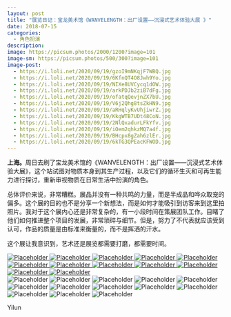 ```yaml
---
layout: post
title: "展览日记：宝龙美术馆《WANVELENGTH：出厂设置——沉浸式艺术体验大展 》"
date: 2018-07-15
categories:
  - 角色扮演
description:
image: https://picsum.photos/2000/1200?image=101
image-sm: https://picsum.photos/500/300?image=101
image-post:
  - https://i.loli.net/2020/09/19/gzoI9mNKqjF7WBQ.jpg
  - https://i.loli.net/2020/09/19/6KfnQT4O8Jwh9Yo.jpg
  - https://i.loli.net/2020/09/19/NIXe8UVCycq1dOW.jpg
  - https://i.loli.net/2020/09/19/arkPDJb2ziB7dFg.jpg
  - https://i.loli.net/2020/09/19/ofatqQevjnZX7bU.jpg
  - https://i.loli.net/2020/09/19/V6j2Qhg8tsZkHN9.jpg
  - https://i.loli.net/2020/09/19/aRHqlyKvUhjiwrZ.jpg
  - https://i.loli.net/2020/09/19/KkgWTB7UDt48CoN.jpg
  - https://i.loli.net/2020/09/19/2NlQxadurLFkYfv.jpg
  - https://i.loli.net/2020/09/19/iOem2qhkzMQ7a4f.jpg
  - https://i.loli.net/2020/09/19/BHcpx8gZah6zlEr.jpg
  - https://i.loli.net/2020/09/19/6kTG3QPEacKFWOD.jpg
---
```

<b>上海。</b>周日去刷了宝龙美术馆的《WANVELENGTH：出厂设置——沉浸式艺术体验大展》，这个站试图对物质本身到其生产过程，以及它们的循环生灭和可再生能力进行探讨，重新审视物质在日常生活中扮演的角色。

总体评价来说，非常糟糕。展品并没有一种共鸣的力量，而是半成品和哗众取宠的偏多。这个展的目的也不是<!--break-->分享一个新想法，而是如何才能吸引到访客来到这里拍照片。我对于这个展内心还是非常复杂的，有一小段时间在策展团队工作。目睹了他们如何推进整个项目的发展，非常琐碎与细节。但是，努力了不代表就应该受到认可，作品的质量是由标准来衡量的，而不是挥洒的汗水。

这个展让我意识到，艺术还是展览都需要打磨，都需要时间。


<div class="wrapper">
  <nav class="lil-nav">
    <a href="#image-1">
        <img class="lil-nav__img" src="{{ page.image-post[0] }}" alt="Placeholder"/>
    </a>
    <a href="#image-2">
        <img class="lil-nav__img" src="{{ page.image-post[1] }}" alt="Placeholder"/>
    </a>
    <a href="#image-3">
        <img class="lil-nav__img" src="{{ page.image-post[2] }}" alt="Placeholder"/>
    </a>
    <a href="#image-4">
        <img class="lil-nav__img" src="{{ page.image-post[3] }}" alt="Placeholder"/>
    </a>
    <a href="#image-5">
        <img class="lil-nav__img" src="{{ page.image-post[4] }}" alt="Placeholder"/>
    </a>
    <a href="#image-6">
        <img class="lil-nav__img" src="{{ page.image-post[5] }}" alt="Placeholder"/>
    </a>
    <a href="#image-7">
        <img class="lil-nav__img" src="{{ page.image-post[6] }}" alt="Placeholder"/>
    </a>
    <a href="#image-8">
        <img class="lil-nav__img" src="{{ page.image-post[7] }}" alt="Placeholder"/>
    </a>
    <a href="#image-9">
        <img class="lil-nav__img" src="{{ page.image-post[8] }}" alt="Placeholder"/>
    </a>
    <a href="#image-10">
        <img class="lil-nav__img" src="{{ page.image-post[9] }}" alt="Placeholder"/>
    </a>
    <a href="#image-11">
        <img class="lil-nav__img" src="{{ page.image-post[10] }}" alt="Placeholder"/>
    </a>
    <a href="#image-12">
        <img class="lil-nav__img" src="{{ page.image-post[11] }}" alt="Placeholder"/>
    </a>
  </nav>
  <div class="gallery">
        <img class="gallery__img" src="{{ page.image-post[0] }}" alt="Placeholder"/>
        <img class="gallery__img" src="{{ page.image-post[1] }}" alt="Placeholder"/>
        <img class="gallery__img" src="{{ page.image-post[2] }}" alt="Placeholder"/>
        <img class="gallery__img" src="{{ page.image-post[3] }}" alt="Placeholder"/>
        <img class="gallery__img" src="{{ page.image-post[4] }}" alt="Placeholder"/>
        <img class="gallery__img" src="{{ page.image-post[5] }}" alt="Placeholder"/>
        <img class="gallery__img" src="{{ page.image-post[6] }}" alt="Placeholder"/>
        <img class="gallery__img" src="{{ page.image-post[7] }}" alt="Placeholder"/>
        <img class="gallery__img" src="{{ page.image-post[8] }}" alt="Placeholder"/>
        <img class="gallery__img" src="{{ page.image-post[9] }}" alt="Placeholder"/>
        <img class="gallery__img" src="{{ page.image-post[10] }}" alt="Placeholder"/>
        <img class="gallery__img" src="{{ page.image-post[11] }}" alt="Placeholder"/>
        <img class="gallery__img" src="{{ page.image-post[0] }}" alt="Placeholder"/>
    </div>
</div>

 
Yilun